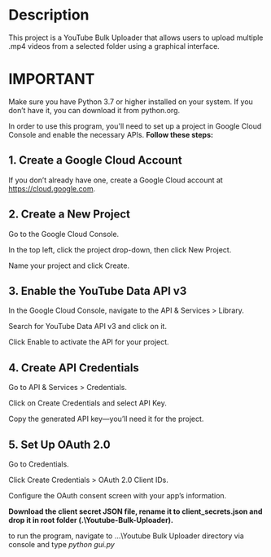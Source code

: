 # Description

This project is a YouTube Bulk Uploader that allows users to upload multiple .mp4 videos from a selected folder using a graphical interface.

# IMPORTANT

Make sure you have Python 3.7 or higher installed on your system. If you don’t have it, you can download it from python.org.

In order to use this program, you'll need to set up a project in Google Cloud Console and enable the necessary APIs. **Follow these steps:**

## 1. Create a Google Cloud Account

If you don’t already have one, create a Google Cloud account at https://cloud.google.com.

## 2. Create a New Project

Go to the Google Cloud Console.

In the top left, click the project drop-down, then click New Project.

Name your project and click Create.

## 3. Enable the YouTube Data API v3

In the Google Cloud Console, navigate to the API & Services > Library.

Search for YouTube Data API v3 and click on it.

Click Enable to activate the API for your project.

## 4. Create API Credentials

Go to API & Services > Credentials.

Click on Create Credentials and select API Key.

Copy the generated API key—you’ll need it for the project.

## 5. Set Up OAuth 2.0 

Go to Credentials.

Click Create Credentials > OAuth 2.0 Client IDs.

Configure the OAuth consent screen with your app’s information.

**Download the client secret JSON file, rename it to client_secrets.json and drop it in root folder (.\Youtube-Bulk-Uploader).**

to run the program, navigate to ...\Youtube Bulk Uploader directory via console and type _python gui.py_

